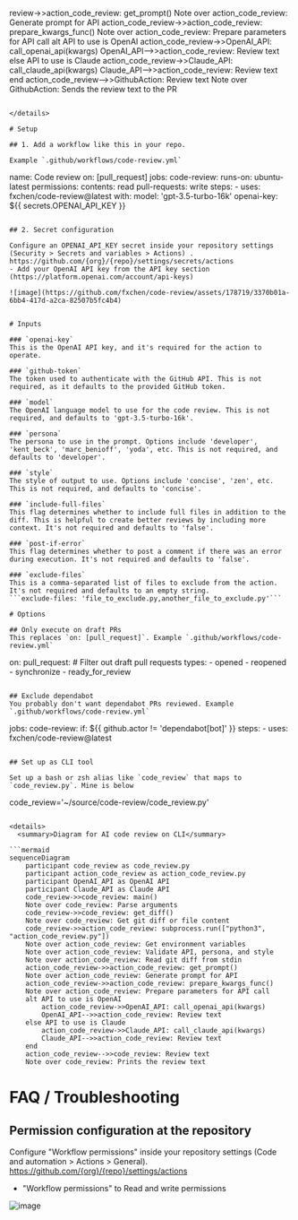 review->>action_code_review: get_prompt()
    Note over action_code_review: Generate prompt for API
    action_code_review->>action_code_review: prepare_kwargs_func()
    Note over action_code_review: Prepare parameters for API call
    alt API to use is OpenAI
        action_code_review->>OpenAI_API: call_openai_api(kwargs)
        OpenAI_API-->>action_code_review: Review text
    else API to use is Claude
        action_code_review->>Claude_API: call_claude_api(kwargs)
        Claude_API-->>action_code_review: Review text
    end
    action_code_review-->>GithubAction: Review text
    Note over GithubAction: Sends the review text to the PR

```

</details>

# Setup

## 1. Add a workflow like this in your repo.

Example `.github/workflows/code-review.yml`

```
name: Code review
on: [pull_request]
jobs:
  code-review:
    runs-on: ubuntu-latest
    permissions:
      contents: read
      pull-requests: write
    steps:
      - uses: fxchen/code-review@latest
        with:
          model: 'gpt-3.5-turbo-16k'
          openai-key: ${{ secrets.OPENAI_API_KEY }}
```

## 2. Secret configuration

Configure an OPENAI_API_KEY secret inside your repository settings (Security > Secrets and variables > Actions) . https://github.com/{org}/{repo}/settings/secrets/actions
- Add your OpenAI API key from the API key section (https://platform.openai.com/account/api-keys)

![image](https://github.com/fxchen/code-review/assets/178719/3370b01a-6bb4-417d-a2ca-82507b5fc4b4)


# Inputs

### `openai-key`
This is the OpenAI API key, and it's required for the action to operate.

### `github-token`
The token used to authenticate with the GitHub API. This is not required, as it defaults to the provided GitHub token.

### `model`
The OpenAI language model to use for the code review. This is not required, and defaults to 'gpt-3.5-turbo-16k'.

### `persona`
The persona to use in the prompt. Options include 'developer', 'kent_beck', 'marc_benioff', 'yoda', etc. This is not required, and defaults to 'developer'.

### `style`
The style of output to use. Options include 'concise', 'zen', etc. This is not required, and defaults to 'concise'.

### `include-full-files`
This flag determines whether to include full files in addition to the diff. This is helpful to create better reviews by including more context. It's not required and defaults to 'false'.

### `post-if-error`
This flag determines whether to post a comment if there was an error during execution. It's not required and defaults to 'false'.

### `exclude-files`
This is a comma-separated list of files to exclude from the action. It's not required and defaults to an empty string.
```exclude-files: 'file_to_exclude.py,another_file_to_exclude.py'```

# Options

## Only execute on draft PRs
This replaces `on: [pull_request]`. Example `.github/workflows/code-review.yml`
```
on:
  pull_request: # Filter out draft pull requests
     types:
     - opened
     - reopened
     - synchronize
     - ready_for_review
```

## Exclude dependabot
You probably don't want dependabot PRs reviewed. Example `.github/workflows/code-review.yml`
```
jobs:
  code-review:
    if: ${{ github.actor != 'dependabot[bot]' }}
    steps:
      - uses: fxchen/code-review@latest
```

## Set up as CLI tool

Set up a bash or zsh alias like `code_review` that maps to `code_review.py`. Mine is below

```
code_review='~/source/code-review/code_review.py'
```

<details>
  <summary>Diagram for AI code review on CLI</summary>
  
```mermaid
sequenceDiagram
    participant code_review as code_review.py
    participant action_code_review as action_code_review.py
    participant OpenAI_API as OpenAI API
    participant Claude_API as Claude API
    code_review->>code_review: main()
    Note over code_review: Parse arguments
    code_review->>code_review: get_diff()
    Note over code_review: Get git diff or file content
    code_review->>action_code_review: subprocess.run(["python3", "action_code_review.py"])
    Note over action_code_review: Get environment variables
    Note over action_code_review: Validate API, persona, and style
    Note over action_code_review: Read git diff from stdin
    action_code_review->>action_code_review: get_prompt()
    Note over action_code_review: Generate prompt for API
    action_code_review->>action_code_review: prepare_kwargs_func()
    Note over action_code_review: Prepare parameters for API call
    alt API to use is OpenAI
        action_code_review->>OpenAI_API: call_openai_api(kwargs)
        OpenAI_API-->>action_code_review: Review text
    else API to use is Claude
        action_code_review->>Claude_API: call_claude_api(kwargs)
        Claude_API-->>action_code_review: Review text
    end
    action_code_review-->>code_review: Review text
    Note over code_review: Prints the review text
```

</details>


# FAQ / Troubleshooting

## Permission configuration at the repository

Configure "Workflow permissions" inside your repository settings (Code and automation > Actions > General). https://github.com/{org}/{repo}/settings/actions
- "Workflow permissions" to Read and write permissions

![image](https://github.com/fxchen/code-review/assets/178719/c04067c9-9476-4474-85ca-854893466807)

